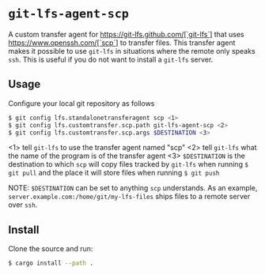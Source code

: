 # `git-lfs-agent-scp`

A custom transfer agent for https://git-lfs.github.com/[`git-lfs`] that uses https://www.openssh.com/[`scp`] to transfer files.
This transfer agent makes it possible to use `git-lfs` in situations where the remote only speaks `ssh`.
This is useful if you do not want to install a `git-lfs` server.

## Usage

Configure your local git repository as follows

```sh
$ git config lfs.standalonetransferagent scp <1>
$ git config lfs.customtransfer.scp.path git-lfs-agent-scp <2>
$ git config lfs.customtransfer.scp.args $DESTINATION <3>
```
<1> tell `git-lfs` to use the transfer agent named "scp"
<2> tell `git-lfs` what the name of the program is of the transfer agent
<3> `$DESTINATION` is the destination to which `scp` will copy files tracked by `git-lfs` when running `$ git pull` and the place it will store files when running `$ git push`

NOTE: `$DESTINATION` can be set to anything `scp` understands.
      As an example, `server.example.com:/home/git/my-lfs-files` ships files to a remote server over `ssh`.

## Install

Clone the source and run:

```sh
$ cargo install --path .
```

